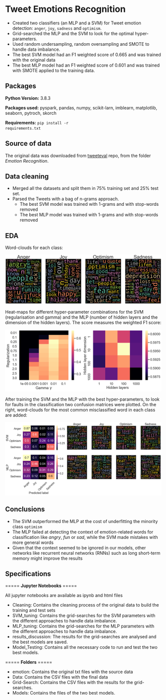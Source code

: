# Tweet Emotions Recognition
 
- Created two classifiers (an MLP and a SVM) for Tweet emotion detection: <code>anger</code>, <code>joy</code>, <code>sadness</code> and <code>optimism</code>. 
- Grid-searched the MLP and the SVM to look for the optimal hyper-parameters.
- Used random undersampling, random oversampling and SMOTE to handle data imbalance. 
- The best SVM model had an F1 weighted score of 0.665 and was trained with the original data
- The best MLP model had an F1 weighted score of 0.601 and was trained with SMOTE applied to the training data. 

## Packages
**Python Version:** 3.8.3

**Packages used:** pyspark, pandas, numpy, scikit-larn, imblearn, matplotlib, seaborn, pytroch, skorch

**Requirements:** <code>pip install -r requirements.txt</code>

## Source of data
The original data was downloaded from [tweeteval](https://github.com/cardiffnlp/tweeteval) repo, from the folder *Emotion Recognition*. 

## Data cleaning
- Merged all the datasets and split them in 75% training set and 25% test set. 
- Parsed the Tweets with a bag of n-grams approach. 
	- The best SVM model was trained with 1-grams and with stop-words removed
	- The best MLP model was trained with 1-grams and with stop-words removed

## EDA
Word-clouds for each class:

<img src="https://github.com/jorgerodpen/TweetEmotionRecognition/blob/main/wordcloud.png" width="600">

Heat-maps for different hyper-parameter combinations for the SVM (regularisation and gamma) and the MLP (number of hidden layers and the dimension of the hidden layers). The score measures the weighted F1 score:

<img src="https://github.com/jorgerodpen/TweetEmotionRecognition/blob/main/heatmaps.png" width="600">

After training the SVM and the MLP with the best hyper-parameters, to look for faults in the classification two confusion matrices were plotted. On the right, word-clouds for the most common misclassified word in each class are added: 

<img src="https://github.com/jorgerodpen/TweetEmotionRecognition/blob/main/matrices.png" width="600">

## Conclusions
- The SVM outperformed the MLP at the cost of underfitting the minority class <code>optimism</code>
- The MLP failed at detecting the context of emotion-related words for classification like *angry*, *fun* or *sad*, while the SVM made mistakes with more general words
- Given that the context seemed to be ignored in our models, other networks like recurrent neural networks (RNNs) such as long short-term memory might improve the results


## Specifications 
===== **Jupyter Notebooks** =====

All jupyter notebooks are available as ipynb and html files

- Cleaning: Contains the cleaning process of the original data to build the training and test sets
- SVM_tuning: Contains the grid-searches for the SVM parameters with the different approaches to handle data imbalance.
- MLP_tuning: Contains the grid-searches for the MLP parameters with the different approaches to handle data imbalance. 
- results_discussion: The results for the grid-searches are analysed and the best models are saved. 
- Model_Testing: Contains all the necessary code to run and test the two best models. 


===== **Folders** =====

- emotion: Contains the original txt files with the source data
- Data: Contains the CSV files with the final data
- Grid-Search: Contains the CSV files with the results for the grid-searches.
- Models: Contains the files of the two best models.